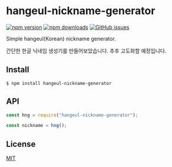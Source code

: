 # hangeul-nickname-generator

[![npm version](https://img.shields.io/npm/v/hangeul-nickname-generator.svg?style=flat)](https://www.npmjs.com/package/hangeul-nickname-generator)
[![npm downloads](https://img.shields.io/npm/dm/hangeul-nickname-generator.svg?style=flat)](https://www.npmjs.com/package/hangeul-nickname-generator)
[![GitHub issues](https://img.shields.io/github/issues/woojong92/hangeul-nickname-generator.svg?style=flat)](https://github.com/innoveit/hangeul-nickname-generator/issues)

Simple hangeul(Korean) nickname generator.

간단한 한글 닉네임 생성기를 만들어보았습니다. 추후 고도화할 예정입니다.

## Install

```
$ npm install hangeul-nickname-generator
```

## API

```js
const hng = require("hangeul-nickname-generator");

const nickname = hng();
```

## License

[MIT](https://github.com/expressjs/cookie-session/blob/master/LICENSE)
